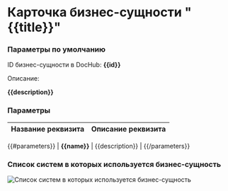 # Карточка бизнес-сущности "{{title}}"

### Параметры по умолчанию 
ID бизнес-сущности в DocHub: **{{id}}**

Описание:

**{{description}}**

### Параметры

| Название реквизита | Описание реквизита |
|:-------------------|:-------------------|
{{#parameters}}
| **{{name}}**  | {{description}} |
{{/parameters}}

### Список систем в которых используется бизнес-сущность

![Список систем в которых используется бизнес-сущность](@entity/sweaf.ia.business_entities/systems_business_entity_used.filtered?id={{id}})